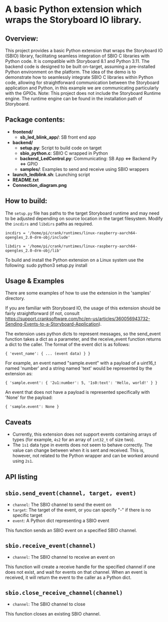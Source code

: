 # A basic Python extension which wraps the Storyboard IO library.

## Overview:
This project provides a basic Python extension that wraps the Storyboard IO (SBIO) library, facilitating seamless integration of SBIO C libraries with Python code. It is compatible with Storyboard 8.1 and Python 3.11. The backend code is designed to be built on-target, assuming a pre-installed Python environment on the platform. The idea of the demo is to demonstrate how to seamlessly integrate SBIO C libraries within Python code, allowing for straightforward communication between the Storyboard application and Python, in this example we are communicating particularly with the GPIOs.
Note: This project does not include the Storyboard Runtime engine. The runtime engine can be found in the installation path of Storyboard.

## Package contents:
- **frontend/**
  - **sb_led_blink_app/**: SB front end app
- **backend/**
  - **setup.py**: Script to build code on target
  - **sbio_python.c**: SBIO C wrapped in Python
  - **backend_LedControl.py**: Communicating: SB App <=> Backend Py <=> GPIO
  - **samples/**: Examples to send and receive using SBIO wrappers
- **launch_ledblink.sh**: Launching script
- **README.txt**
- **Connection_diagram.png**

## How to build:
The `setup.py` file has paths to the target Storyboard runtime and may need to be adjusted depending on source location in the target filesystem. Modify the `incdirs` and `libdirs` paths as required.

`incdirs = '/home/pi/crank/runtimes/linux-raspberry-aarch64-opengles_2.0-drm-obj/include'`

`libdirs = '/home/pi/crank/runtimes/linux-raspberry-aarch64-opengles_2.0-drm-obj/lib'`

To build and install the Python extension on a Linux system use the following:
sudo python3 setup.py install

## Usage & Examples
There are some examples of how to use the extension in the 'samples' directory.

If you are familiar with Storyboard IO, the usage of this extension should be fairly straightforward (if not, consult https://support.cranksoftware.com/hc/en-us/articles/360056943732-Sending-Events-to-a-Storyboard-Application).

The extension uses python dicts to represent messages, so the send_event function takes a dict as a parameter, and the receive_event function returns a dict to the caller. The format of the event dict is as follows:

`{
	'event_name': {
		... (event data)
	}
}`

For example, an event named "sample.event" with a payload of a uint16_t named 'number' and a string named 'text' would be represented by the extension as:

`{
	'sample.event': {
		'2u1:number': 5,
		'1s0:text': 'Hello, world!'
	}
}`

An event that does not have a payload is represented specifically with 'None' for the payload:

`{
	'sample.event': None
}`

## Caveats
- Currently, this extension does not support events containing arrays of types (for example, `4s2` for an array of `int32_t` of size two).
- The `1s1` data type in events does not seem to behave correctly. The value can change between when it is sent and received. This is, however, not related to the Python wrapper and can be worked around using `2s1`.

## API listing

## `sbio.send_event(channel, target, event)`
- `channel`: The SBIO channel to send the event on
- `target`: The target of the event, or you can specify "-" if there is no specific target
- `event`: A Python dict representing a SBIO event

This function sends an SBIO event on a specified SBIO channel.

## `sbio.receive_event(channel)`
- `channel`: The SBIO channel to receive an event on

This function will create a receive handle for the specified channel if one does not exist, and wait for events on that channel. When an event is received, it will return the event to the caller as a Python dict.

## `sbio.close_receive_channel(channel)`
- `channel`: The SBIO channel to close

This function closes an existing SBIO channel.

